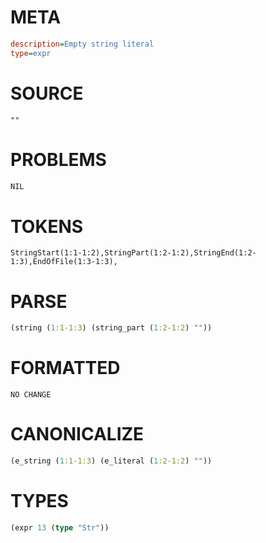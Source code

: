 # META
~~~ini
description=Empty string literal
type=expr
~~~
# SOURCE
~~~roc
""
~~~
# PROBLEMS
~~~txt
NIL
~~~
# TOKENS
~~~zig
StringStart(1:1-1:2),StringPart(1:2-1:2),StringEnd(1:2-1:3),EndOfFile(1:3-1:3),
~~~
# PARSE
~~~clojure
(string (1:1-1:3) (string_part (1:2-1:2) ""))
~~~
# FORMATTED
~~~roc
NO CHANGE
~~~
# CANONICALIZE
~~~clojure
(e_string (1:1-1:3) (e_literal (1:2-1:2) ""))
~~~
# TYPES
~~~clojure
(expr 13 (type "Str"))
~~~